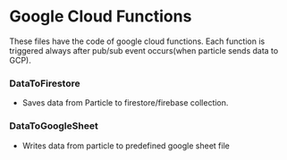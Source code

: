 # Google Cloud Functions
These files have the code of google cloud functions. Each function is triggered always after pub/sub event occurs(when particle sends data to GCP).

### DataToFirestore
- Saves data from Particle to firestore/firebase collection.
### DataToGoogleSheet
- Writes data from particle to predefined google sheet file
